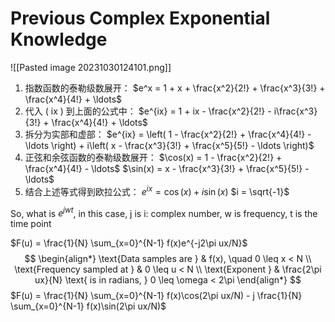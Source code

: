 # Previous Complex Exponential Knowledge
![[Pasted image 20231030124101.png]]
1. 指数函数的泰勒级数展开：
$e^x = 1 + x + \frac{x^2}{2!} + \frac{x^3}{3!} + \frac{x^4}{4!} + \ldots$
2. 代入 \( ix \) 到上面的公式中：
$e^{ix} = 1 + ix - \frac{x^2}{2!} - i\frac{x^3}{3!} + \frac{x^4}{4!} + \ldots$
3. 拆分为实部和虚部：
$e^{ix} = \left( 1 - \frac{x^2}{2!} + \frac{x^4}{4!} - \ldots \right) + i\left( x - \frac{x^3}{3!} + \frac{x^5}{5!} - \ldots \right)$
4. 正弦和余弦函数的泰勒级数展开：
$\cos(x) = 1 - \frac{x^2}{2!} + \frac{x^4}{4!} - \ldots$
$\sin(x) = x - \frac{x^3}{3!} + \frac{x^5}{5!} - \ldots$
5. 结合上述等式得到欧拉公式：
$e^{ix} = \cos(x) + i\sin(x)$
$i = \sqrt{-1}$

So, what is $e^{jwt}$, in this case, j is i: complex number, w is frequency, t is the time point

$F(u) = \frac{1}{N} \sum_{x=0}^{N-1} f(x)e^{-j2\pi ux/N}$
$$
\begin{align*}
\text{Data samples are } & f(x), \quad 0 \leq x < N \\
\text{Frequency sampled at } & 0 \leq u < N \\
\text{Exponent } & \frac{2\pi ux}{N} \text{ is in radians, } 0 \leq \omega < 2\pi
\end{align*}
$$
$F(u) = \frac{1}{N} \sum_{x=0}^{N-1} f(x)\cos(2\pi ux/N) - j \frac{1}{N} \sum_{x=0}^{N-1} f(x)\sin(2\pi ux/N)$




